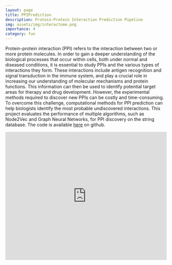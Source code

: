 ```yaml
---
layout: page
title: PPIPrediction
description: Protein-Protein Interaction Prediction Pipeline
img: assets/img/interactome.png
importance: 4
category: fun
---
```


Protein-protein interaction (PPI) refers to the interaction between two or more protein molecules. In order to gain a deeper understanding of the biological processes that occur within cells, both under normal and diseased conditions, it is essential to study PPIs and the various types of interactions they form. These interactions include antigen recognition and signal transduction in the immune system, and play a crucial role in increasing our understanding of molecular mechanisms and protein functions. This information can then be used to identify potential target areas for therapy and drug development. However, the experimental methods required to discover new PPIs can be costly and time-consuming. To overcome this challenge, computational methods for PPI prediction can help biologists identify the most probable undiscovered interactions. This project evaluates the performance of multiple algorithms, such as Node2Vec and Graph Neural Networks, for PPI discovery on the string database. The code is available <a href="https://github.com/ArthurBoschet/PPIPrediction">here</a> on github.

<html>
<head><meta charset="utf-8" />
</head>
<body>
    <div class="video-container">
        <iframe src="https://wandb.ai/artbo2505/string_predict_GAT/reports/GAT-Hyperparameter-Search--VmlldzozNTQwNDk0?accessToken=nauxje17csixi1y2jrpvsn07d6n9tv1l706alpiezpwqukr4izojc05pb1bo2s97#hyperparameter-search" width="100%" height="400"  allowfullscreen="" frameborder="0">
        </iframe>
    </div>
</body>
</html>
<div class="caption">
</div>